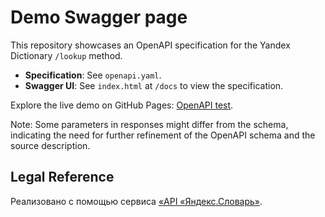 # Demo Swagger page

This repository showcases an OpenAPI specification for the Yandex Dictionary `/lookup` method.

* **Specification**: See `openapi.yaml`.
* **Swagger UI**: See `index.html` at `/docs` to view the specification.

Explore the live demo on GitHub Pages: [OpenAPI test](https://reaktivv.github.io/test).

Note: Some parameters in responses might differ from the schema, indicating the need for further refinement of the OpenAPI schema and the source description.

## Legal Reference

Реализовано с помощью сервиса [«API «Яндекс.Словарь»](http://api.yandex.ru/dictionary).